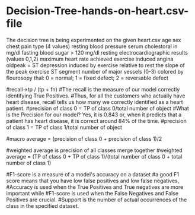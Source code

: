 # Decision-Tree-hands-on-heart.csv-file
The decision tree is being experimented on the given heart.csv
age
sex
chest pain type (4 values)
resting blood pressure
serum cholestoral in mg/dl
fasting blood sugar > 120 mg/dl
resting electrocardiographic results (values 0,1,2)
maximum heart rate achieved
exercise induced angina
oldpeak = ST depression induced by exercise relative to rest
the slope of the peak exercise ST segment
number of major vessels (0-3) colored by flourosopy
thal: 0 = normal; 1 = fixed defect; 2 = reversable defect


#recall->tp / (tp + fn)
#The recall is the measure of our model correctly identifying True Positives. 
#Thus, for all the customers who actually have heart disease, recall tells us how many we correctly identified as a heart patient.
#precision of class 0 = TP of class 0/total number of object 
#What is the Precision for our model? Yes, it is 0.843 or, when it predicts that a patient has heart disease, it is correct around 84% of the time.
#precision of class 1 = TP of class 1/total number of object 

#macro average = (precision of class 0 + precision of class 1)/2 

#weighted average is precision of all classes merge together
#weighted average = (TP of class 0 + TP of class 1)/(total number of class 0 + total number of class 1) 

#F1-score is a measure of a model's accuracy on a dataset
#a good F1 score means that you have low false positives and low false negatives, 
#Accuracy is used when the True Positives and True negatives are more important while 
#F1-score is used when the False Negatives and False Positives are crucial.
#Support is the number of actual occurrences of the class in the specified dataset.
